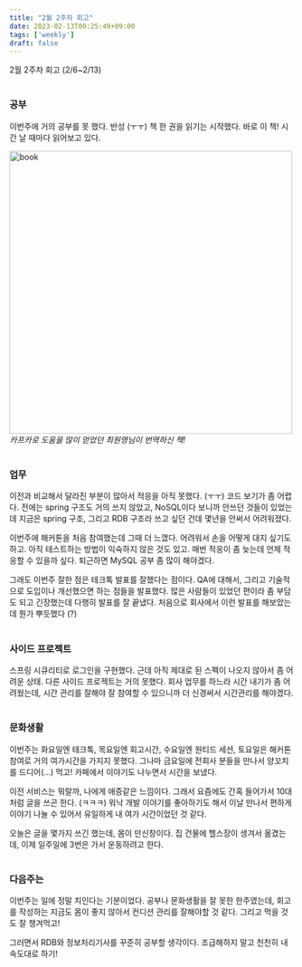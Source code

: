 ```yaml
---
title: "2월 2주차 회고"
date: 2023-02-13T00:25:49+09:00
tags: ['weekly']
draft: false
---
```

2월 2주차 회고 (2/6~2/13)
<!--more--> 

#
### 공부
이번주에 거의 공부를 못 했다. 반성 (ㅜㅜ) 책 한 권을 읽기는 시작했다. 바로 이 책! 시간 날 때마다 읽어보고 있다.
<div style="text-align:left">
    <img src="/images/weekly/2023-february-2nd/book.png" alt="book" height="500px" />
</div>
<em>카프카로 도움을 많이 얻었던 최원영님이 번역하신 책!</em>

#
### 업무

이전과 비교해서 달라진 부분이 많아서 적응을 아직 못했다. (ㅜㅜ) 코드 보기가 좀 어렵다.
전에는 spring 구조도 거의 쓰지 않았고, NoSQL이다 보니까 안쓰던 것들이 있었는데 지금은 spring 구조, 그리고 RDB 구조라 쓰고 싶던 건데 몇년을 안써서 어려워졌다.

이번주에 해커톤을 처음 참여했는데 그때 더 느꼈다. 어려워서 손을 어떻게 대지 싶기도 하고. 아직 테스트하는 방법이 익숙하지 않은 것도 있고.
매번 적응이 좀 늦는데 언제 적응할 수 있을까 싶다. 퇴근하면 MySQL 공부 좀 많이 해야겠다.

그래도 이번주 잘한 점은 테크톡 발표를 잘했다는 점이다. QA에 대해서, 그리고 기술적으로 도입이나 개선했으면 하는 점들을 발표했다.
많은 사람들이 있었던 편이라 좀 부담도 되고 긴장했는데 다행히 발표를 잘 끝냈다.
처음으로 회사에서 이런 발표를 해보았는데 뭔가 뿌듯했다 (?)

#
### 사이드 프로젝트
스프링 시큐리티로 로그인을 구현했다. 근데 아직 제대로 된 스펙이 나오지 않아서 좀 어려운 상태. 
다른 사이드 프로젝트는 거의 못했다.
회사 업무를 하느라 시간 내기가 좀 어려웠는데, 시간 관리를 잘해야 잘 참여할 수 있으니까 더 신경써서 시간관리를 해야겠다.

#
### 문화생활
이번주는 화요일엔 테크톡, 목요일엔 회고시간, 수요일엔 원티드 세션, 토요일은 해커톤 참여로 거의 여가시간을 가지지 못했다.
그나마 금요일에 전회사 분들을 만나서 양꼬치를 드디어(...) 먹고! 카페에서 이야기도 나누면서 시간을 보냈다.

이전 서비스는 뭐랄까, 나에게 애증같은 느낌이다. 그래서 요즘에도 간혹 들어가서 10대처럼 글을 쓰곤 한다. (ㅋㅋㅋ) 
워낙 개발 이야기를 좋아하기도 해서 이날 만나서 편하게 이야기 나눌 수 있어서 유일하게 내 여가 시간이었던 것 같다.

오늘은 글을 몇가지 쓰긴 했는데, 몸이 만신창이다. 집 건물에 헬스장이 생겨서 옮겼는데, 이제 일주일에 3번은 가서 운동하려고 한다.

#
### 다음주는
이번주는 일에 정말 치인다는 기분이었다. 공부나 문화생활을 잘 못한 한주였는데, 회고를 작성하는 지금도 몸이 좋지 않아서 컨디션 관리를 잘해야할 것 같다.
그리고 먹을 것도 잘 챙겨먹고!

그러면서 RDB와 정보처리기사를 꾸준히 공부할 생각이다. 조급해하지 말고 천천히 내 속도대로 하기!